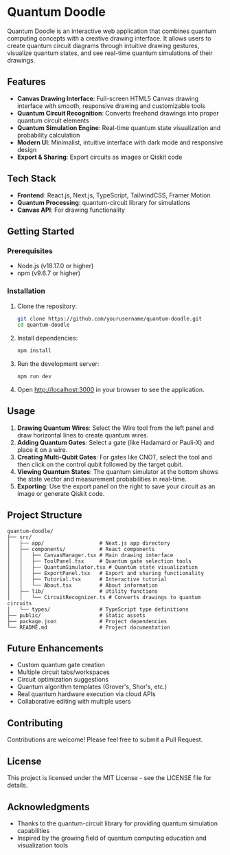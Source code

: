 # Quantum Doodle

Quantum Doodle is an interactive web application that combines quantum computing concepts with a creative drawing interface. It allows users to create quantum circuit diagrams through intuitive drawing gestures, visualize quantum states, and see real-time quantum simulations of their drawings.

## Features

- **Canvas Drawing Interface**: Full-screen HTML5 Canvas drawing interface with smooth, responsive drawing and customizable tools
- **Quantum Circuit Recognition**: Converts freehand drawings into proper quantum circuit elements
- **Quantum Simulation Engine**: Real-time quantum state visualization and probability calculation
- **Modern UI**: Minimalist, intuitive interface with dark mode and responsive design
- **Export & Sharing**: Export circuits as images or Qiskit code

## Tech Stack

- **Frontend**: React.js, Next.js, TypeScript, TailwindCSS, Framer Motion
- **Quantum Processing**: quantum-circuit library for simulations
- **Canvas API**: For drawing functionality

## Getting Started

### Prerequisites

- Node.js (v18.17.0 or higher)
- npm (v9.6.7 or higher)

### Installation

1. Clone the repository:
   ```bash
   git clone https://github.com/yourusername/quantum-doodle.git
   cd quantum-doodle
   ```

2. Install dependencies:
   ```bash
   npm install
   ```

3. Run the development server:
   ```bash
   npm run dev
   ```

4. Open [http://localhost:3000](http://localhost:3000) in your browser to see the application.

## Usage

1. **Drawing Quantum Wires**: Select the Wire tool from the left panel and draw horizontal lines to create quantum wires.
2. **Adding Quantum Gates**: Select a gate (like Hadamard or Pauli-X) and place it on a wire.
3. **Creating Multi-Qubit Gates**: For gates like CNOT, select the tool and then click on the control qubit followed by the target qubit.
4. **Viewing Quantum States**: The quantum simulator at the bottom shows the state vector and measurement probabilities in real-time.
5. **Exporting**: Use the export panel on the right to save your circuit as an image or generate Qiskit code.

## Project Structure

```
quantum-doodle/
├── src/
│   ├── app/                  # Next.js app directory
│   ├── components/           # React components
│   │   ├── CanvasManager.tsx # Main drawing interface
│   │   ├── ToolPanel.tsx     # Quantum gate selection tools
│   │   ├── QuantumSimulator.tsx # Quantum state visualization
│   │   ├── ExportPanel.tsx   # Export and sharing functionality
│   │   ├── Tutorial.tsx      # Interactive tutorial
│   │   └── About.tsx         # About information
│   ├── lib/                  # Utility functions
│   │   └── CircuitRecognizer.ts # Converts drawings to quantum circuits
│   └── types/                # TypeScript type definitions
├── public/                   # Static assets
├── package.json              # Project dependencies
└── README.md                 # Project documentation
```

## Future Enhancements

- Custom quantum gate creation
- Multiple circuit tabs/workspaces
- Circuit optimization suggestions
- Quantum algorithm templates (Grover's, Shor's, etc.)
- Real quantum hardware execution via cloud APIs
- Collaborative editing with multiple users

## Contributing

Contributions are welcome! Please feel free to submit a Pull Request.

## License

This project is licensed under the MIT License - see the LICENSE file for details.

## Acknowledgments

- Thanks to the quantum-circuit library for providing quantum simulation capabilities
- Inspired by the growing field of quantum computing education and visualization tools
